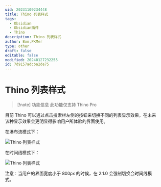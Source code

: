 ```yaml
---
uid: 20231109234448
title: Thino 列表样式
tags:
  - Obsidian
  - Obsidian插件
  - Thino
description: Thino 列表样式
author: Bon,PKMer
type: other
draft: false
editable: false
modified: 20240127232255
id: 7d9157adcba2de75
---
```


# Thino 列表样式

> [!note] 功能信息
> 此功能仅支持 Thino Pro

目前 Thino 可以通过点击搜索栏左侧的按钮来切换不同的列表显示效果，在未来该种显示效果会更明显得影响用户所体验的界面使用。

在瀑布流模式下：

![Thino 列表样式](https://cdn.pkmer.cn/images/Pasted%20image%2020231109145315.png!pkmer)

在时间线模式下：

![Thino 列表样式](https://cdn.pkmer.cn/images/Pasted%20image%2020231109145344.png!pkmer)

注意：当用户的界面宽度小于 800px 的时候，在 2.1.0 会强制切换会时间线模式。